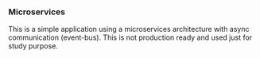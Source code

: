 ### Microservices

This is a simple application using a microservices architecture with async communication (event-bus).
This is not production ready and used just for study purpose.
